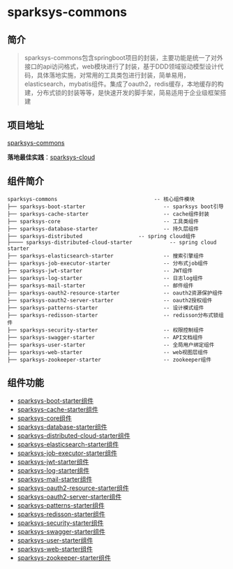 # sparksys-commons
## 简介
> sparksys-commons包含springboot项目的封装，主要功能是统一了对外接口的api访问格式，web模块进行了封装，基于DDD领域驱动模型设计代码，具体落地实施，对常用的工具类包进行封装，简单易用，elasticsearch，mybatis组件。集成了oauth2，redis缓存，本地缓存的构建，分布式锁的封装等等，是快速开发的脚手架，简易适用于企业级框架搭建

## 项目地址
[sparksys-commons](https://github.com/zhouxinlei298/sparksys-commons.git)

**落地最佳实践**：[sparksys-cloud](https://github.com/zhouxinlei298/sparksys-cloud.git)

## 组件简介
```Text
sparksys-commons                               -- 核心组件模块
├── sparksys-boot-starter                         -- sparksys boot引导
├── sparksys-cache-starter                        -- cache组件封装
├── sparksys-core                                 -- 工具类组件
├── sparksys-database-starter                     -- 持久层组件
├── sparksys-distributed		          -- spring cloud组件
├──── sparksys-distributed-cloud-starter            -- spring cloud starter
├── sparksys-elasticsearch-starter                -- 搜索引擎组件
├── sparksys-job-executor-starter                 -- 分布式job组件
├── sparksys-jwt-starter                          -- JWT组件
├── sparksys-log-starter                          -- 日志log组件
├── sparksys-mail-starter                         -- 邮件组件
├── sparksys-oauth2-resource-starter	          -- oauth2资源保护组件
├── sparksys-oauth2-server-starter                -- oauth2授权组件
├── sparksys-patterns-starter                     -- 设计模式组件
├── sparksys-redisson-starter                     -- redisson分布式锁组件
├── sparksys-security-starter                     -- 权限控制组件
├── sparksys-swagger-starter                      -- API文档组件
├── sparksys-user-starter                         -- 全局用户绑定组件
├── sparksys-web-starter                          -- web视图层组件
├── sparksys-zookeeper-starter                    -- zookeeper组件
```
## 组件功能
- [sparksys-boot-starter组件](222)
- [sparksys-cache-starter组件](forward/sparksys-cache.md)
- [sparksys-core组件](forward/sparksys-core.md)
- [sparksys-database-starter组件](forward/sparksys-database.md)
- [sparksys-distributed-cloud-starter组件](222)
- [sparksys-elasticsearch-starter组件](222)
- [sparksys-job-executor-starter组件](222)
- [sparksys-jwt-starter组件](222)
- [sparksys-log-starter组件](222)
- [sparksys-mail-starter组件](222)
- [sparksys-oauth2-resource-starter组件](222)
- [sparksys-oauth2-server-starter组件](222)
- [sparksys-patterns-starter组件](222)
- [sparksys-redisson-starter组件](222)
- [sparksys-security-starter组件](222)
- [sparksys-swagger-starter组件](222)
- [sparksys-user-starter组件](222)
- [sparksys-web-starter组件](222)
- [sparksys-zookeeper-starter组件](222)
